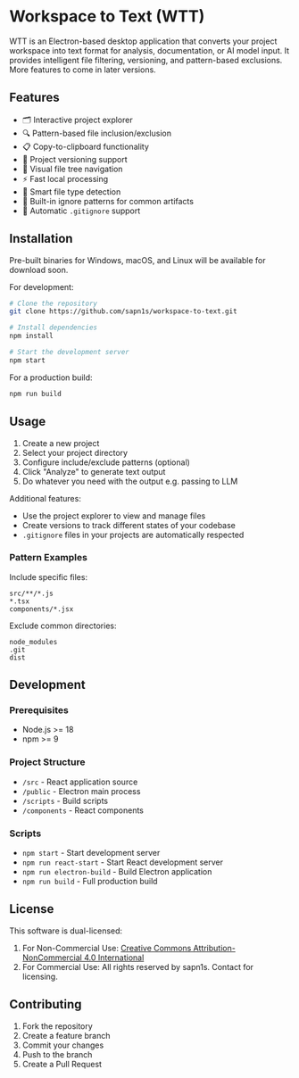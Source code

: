 # Workspace to Text (WTT)

WTT is an Electron-based desktop application that converts your project workspace into text format for analysis, documentation, or AI model input. It provides intelligent file filtering, versioning, and pattern-based exclusions. More features to come in later versions.

## Features

- 🗂️ Interactive project explorer
- 🔍 Pattern-based file inclusion/exclusion
- 📋 Copy-to-clipboard functionality
- 🔄 Project versioning support
- 🌲 Visual file tree navigation
- ⚡ Fast local processing
- 🎯 Smart file type detection
- 🚫 Built-in ignore patterns for common artifacts
- 📝 Automatic `.gitignore` support

## Installation

Pre-built binaries for Windows, macOS, and Linux will be available for download soon.

For development:
```bash
# Clone the repository
git clone https://github.com/sapn1s/workspace-to-text.git

# Install dependencies
npm install

# Start the development server
npm start
```

For a production build:
```bash
npm run build
```

## Usage

1. Create a new project
2. Select your project directory
3. Configure include/exclude patterns (optional)
4. Click "Analyze" to generate text output
5. Do whatever you need with the output e.g. passing to LLM

Additional features:
- Use the project explorer to view and manage files
- Create versions to track different states of your codebase
- `.gitignore` files in your projects are automatically respected

### Pattern Examples

Include specific files:
```
src/**/*.js
*.tsx
components/*.jsx
```

Exclude common directories:
```
node_modules
.git
dist
```

## Development

### Prerequisites

- Node.js >= 18
- npm >= 9

### Project Structure

- `/src` - React application source
- `/public` - Electron main process
- `/scripts` - Build scripts
- `/components` - React components

### Scripts

- `npm start` - Start development server
- `npm run react-start` - Start React development server
- `npm run electron-build` - Build Electron application
- `npm run build` - Full production build

## License

This software is dual-licensed:

1. For Non-Commercial Use: [Creative Commons Attribution-NonCommercial 4.0 International](http://creativecommons.org/licenses/by-nc/4.0/)
2. For Commercial Use: All rights reserved by sapn1s. Contact for licensing.

## Contributing

1. Fork the repository
2. Create a feature branch
3. Commit your changes
4. Push to the branch
5. Create a Pull Request